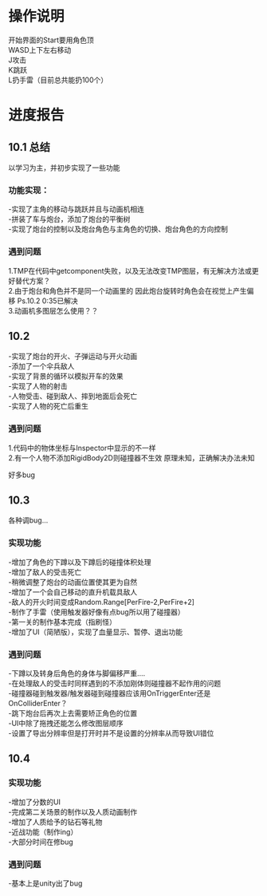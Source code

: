 # 操作说明  
开始界面的Start要用角色顶  
WASD上下左右移动  
J攻击  
K跳跃  
L扔手雷（目前总共能扔100个）  

# 进度报告
## 10.1 总结
以学习为主，并初步实现了一些功能

### 功能实现：
-实现了主角的移动与跳跃并且与动画机相连  
-拼装了车与炮台，添加了炮台的平衡树  
-实现了炮台的控制以及炮台角色与主角色的切换、炮台角色的方向控制  

### 遇到问题  
1.TMP在代码中getcomponent失败，以及无法改变TMP图层，有无解决方法或更好替代方案？  
2.由于炮台和角色并不是同一个动画里的 因此炮台旋转时角色会在视觉上产生偏移    Ps.10.2 0:35已解决   
3.动画机多图层怎么使用？？  


  
  
## 10.2  
-实现了炮台的开火、子弹运动与开火动画  
-添加了一个伞兵敌人  
-实现了背景的循环以模拟开车的效果  
-实现了人物的射击  
-人物受击、碰到敌人、摔到地面后会死亡  
-实现了人物的死亡后重生  



### 遇到问题  
1.代码中的物体坐标与Inspector中显示的不一样  
2.有一个人物不添加RigidBody2D则碰撞器不生效 原理未知，正确解决办法未知  
  
  好多bug  
## 10.3  
各种调bug...  
### 实现功能  
-增加了角色的下蹲以及下蹲后的碰撞体积处理  
-增加了敌人的受击死亡  
-稍微调整了炮台的动画位置使其更为自然  
-增加了一个会自己移动的直升机载具敌人  
-敌人的开火时间变成Random.Range[PerFire-2,PerFire+2]  
-制作了手雷（使用触发器好像有点bug所以用了碰撞器）  
-第一关的制作基本完成（指刷怪）  
-增加了UI（简陋版），实现了血量显示、暂停、退出功能  





### 遇到问题  
-下蹲以及转身后角色的身体与脚偏移严重....  
-在处理敌人的受击时同样遇到的不添加刚体则碰撞器不起作用的问题  
-碰撞器碰到触发器/触发器碰到碰撞器应该用OnTriggerEnter还是OnColliderEnter？  
-跳下炮台后再次上去需要矫正角色的位置  
-UI中除了拖拽还能怎么修改图层顺序  
-设置了导出分辨率但是打开时并不是设置的分辨率从而导致UI错位  

## 10.4  
### 实现功能  
-增加了分数的UI  
-完成第二关场景的制作以及人质动画制作  
-增加了人质给予的钻石等礼物  
-近战功能（制作ing）  
-大部分时间在修bug  
  
### 遇到问题  
-基本上是unity出了bug 





